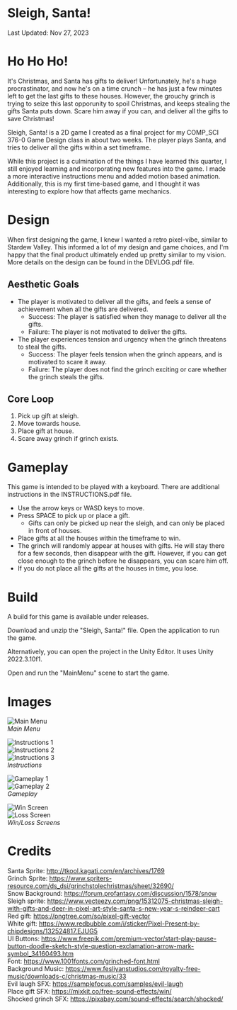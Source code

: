 # Sleigh, Santa!
Last Updated: Nov 27, 2023

# Ho Ho Ho!
It's Christmas, and Santa has gifts to deliver! Unfortunately, he's a huge procrastinator, and now he's on a time crunch – he has just a few minutes left to get the last gifts to these houses. However, the grouchy grinch is trying to seize this last opporunity to spoil Christmas, and keeps stealing the gifts Santa puts down. Scare him away if you can, and deliver all the gifts to save Christmas!

Sleigh, Santa! is a 2D game I created as a final project for my COMP_SCI 376-0 Game Design class in about two weeks. The player plays Santa, and tries to deliver all the gifts within a set timeframe.

While this project is a culmination of the things I have learned this quarter, I still enjoyed learning and incorporating new features into the game. I made a more interactive instructions menu and added motion based animation. Additionally, this is my first time-based game, and I thought it was interesting to explore how that affects game mechanics.

# Design
When first designing the game, I knew I wanted a retro pixel-vibe, similar to Stardew Valley. This informed a lot of my design and game choices, and I'm happy that the final product ultimately ended up pretty similar to my vision. More details on the design can be found in the DEVLOG.pdf file.

## Aesthetic Goals
- The player is motivated to deliver all the gifts, and feels a sense of achievement when all the gifts are delivered.
    - Success: The player is satisfied when they manage to deliver all the gifts.
    - Failure: The player is not motivated to deliver the gifts.
- The player experiences tension and urgency when the grinch threatens to steal the gifts.
    - Success: The player feels tension when the grinch appears, and is motivated to scare it away.
    - Failure: The player does not find the grinch exciting or care whether the grinch steals the gifts.

## Core Loop
1. Pick up gift at sleigh.
2. Move towards house.
3. Place gift at house.
4. Scare away grinch if grinch exists.

# Gameplay
This game is intended to be played with a keyboard. There are additional instructions in the INSTRUCTIONS.pdf file.
- Use the arrow keys or WASD keys to move.
- Press SPACE to pick up or place a gift.
    - Gifts can only be picked up near the sleigh, and can only be placed in front of houses.
- Place gifts at all the houses within the timeframe to win.
- The grinch will randomly appear at houses with gifts. He will stay there for a few seconds, then disappear with the gift. However, if you can get close enough to the grinch before he disappears, you can scare him off.
- If you do not place all the gifts at the houses in time, you lose.

# Build
A build for this game is available under releases.

Download and unzip the "Sleigh, Santa!" file. Open the application to run the game.

Alternatively, you can open the project in the Unity Editor. It uses Unity 2022.3.10f1.

Open and run the "MainMenu" scene to start the game.

# Images
![Main Menu](External/Menu.png)   
*Main Menu*

![Instructions 1](External/Instructions1.png)   
![Instructions 2](External/Instructions2.png)   
![Instructions 3](External/Instructions3.png)   
*Instructions*

![Gameplay 1](External/Gameplay1.png)   
![Gameplay 2](External/Gameplay2.png)   
*Gameplay*

![Win Screen](External/WinScreen.png)   
![Loss Screen](External/LossScreen.png)   
*Win/Loss Screens*

# Credits
Santa Sprite:
http://tkool.kagati.com/en/archives/1769   
Grinch Sprite:
https://www.spriters-resource.com/ds_dsi/grinchstolechristmas/sheet/32690/   
Snow Background:
https://forum.profantasy.com/discussion/1578/snow   
Sleigh sprite:
https://www.vecteezy.com/png/15312075-christmas-sleigh-with-gifts-and-deer-in-pixel-art-style-santa-s-new-year-s-reindeer-cart   
Red gift:
https://pngtree.com/so/pixel-gift-vector   
White gift:
https://www.redbubble.com/i/sticker/Pixel-Present-by-chipdesigns/132524817.EJUG5   
UI Buttons:
https://www.freepik.com/premium-vector/start-play-pause-button-doodle-sketch-style-question-exclamation-arrow-mark-symbol_34160493.htm   
Font:
https://www.1001fonts.com/grinched-font.html   
Background Music:
https://www.fesliyanstudios.com/royalty-free-music/downloads-c/christmas-music/33  
Evil laugh SFX:
https://samplefocus.com/samples/evil-laugh   
Place gift SFX:
https://mixkit.co/free-sound-effects/win/   
Shocked grinch SFX:
https://pixabay.com/sound-effects/search/shocked/